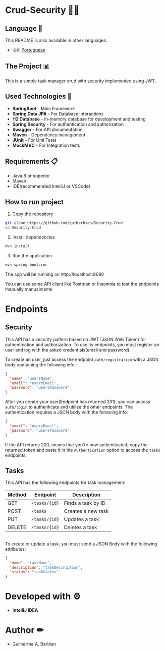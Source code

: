 
# Crud-Security 🚷👮

## Language 📄
This README is also available in other languages:
- 🇧🇷 [Portuguese](README.md)

## The Project 📊

This is a simple task manager crud with security implemented using JWT.

## Used Technologies 🧭

- **SpringBoot** - Main Framework
- **Spring Data JPA** - For Database interactions
- **H2 Database** - In-memory database for development and testing
- **Spring Security** - For authentication and authorization
- **Swagger** - For API documentation
- **Maven** - Dependency management
- **JUnit** - For Unit Tests
- **MockMVC** - For Integration tests

## Requirements 📋

- Java 8 or superior
- Maven
- IDE(recommended IntelliJ or VSCode)

## How to run project

1. Copy the repository
```bash
git clone https://github.com/guibarbian/Security-Crud
cd Security-Crud
```
2. Install dependencies
```bash
mvn install
```
3. Run the application
```bash
mvn spring-boot:run
```
The app will be running on http://localhost:8080

You can use some API client like Postman or Insomnia to test the endpoints manually manualmente

# Endpoints

## Security

This API has a security pattern based on JWT (JSON Web Token) for authentication and authorization. To use its 
endpoints, you must register an user and log with the asked credentials(email and password).

To create an user, just access the endpoint `auth/registration` with a JSON body containing the following info:

```json
{
  "name": "usersName",
  "email": "usersEmail",
  "password": "usersPassword"
}
```
After you create your user(Endpoint has returned 201), you can access `auth/login` to authenticate and utilize 
the other endpoints. The authentication requires a JSON body with the following info:

```json
{
  "email": "usersEmail",
  "password": "usersPassword"
}
```

If the API returns 200, means that you're now authenticated, copy the returned token and paste it in the 
`Authentication` option to access the `tasks` endpoints.

## Tasks

This API has the following endpoints for task management:

| Method | Endpoint      | Description        |
|--------|---------------|--------------------|
| GET    | `/tasks/{id}` | Finds a task by ID |
| POST   | `/tasks`      | Creates a new task |
| PUT    | `/tasks/{id}` | Updates a task     |
| DELETE | `/tasks/{id}` | Deletes a task     |

## 
To create or update a task, you must send a JSON Body with the following attributes:


```json
{
  "name": "taskName",
  "description": "taskDescription",
  "status": "taskStatus"
}
```

# Developed with ⚙

- **IntelliJ IDEA**

# Author ✏

- Guilherme A. Barbian 

